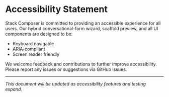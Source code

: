 # Accessibility Statement

Stack Composer is committed to providing an accessible experience for all users. Our hybrid conversational-form wizard, scaffold preview, and all UI components are designed to be:

- Keyboard navigable
- ARIA-compliant
- Screen reader friendly

We welcome feedback and contributions to further improve accessibility. Please report any issues or suggestions via GitHub Issues.

---

_This document will be updated as accessibility features and testing expand._
